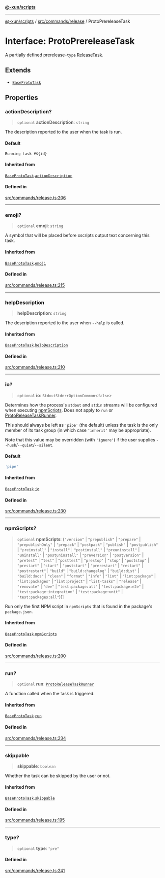 [**@-xun/scripts**](../../../../README.md)

***

[@-xun/scripts](../../../../README.md) / [src/commands/release](../README.md) / ProtoPrereleaseTask

# Interface: ProtoPrereleaseTask

A partially defined prerelease-`type` [ReleaseTask](../type-aliases/ReleaseTask.md).

## Extends

- [`BaseProtoTask`](BaseProtoTask.md)

## Properties

### actionDescription?

> `optional` **actionDescription**: `string`

The description reported to the user when the task is run.

#### Default

`Running task #${id}`

#### Inherited from

[`BaseProtoTask`](BaseProtoTask.md).[`actionDescription`](BaseProtoTask.md#actiondescription)

#### Defined in

[src/commands/release.ts:206](https://github.com/Xunnamius/xscripts/blob/f7b55e778c8646134a23d934fd2791d564a72b57/src/commands/release.ts#L206)

***

### emoji?

> `optional` **emoji**: `string`

A symbol that will be placed before xscripts output text concerning this
task.

#### Inherited from

[`BaseProtoTask`](BaseProtoTask.md).[`emoji`](BaseProtoTask.md#emoji)

#### Defined in

[src/commands/release.ts:215](https://github.com/Xunnamius/xscripts/blob/f7b55e778c8646134a23d934fd2791d564a72b57/src/commands/release.ts#L215)

***

### helpDescription

> **helpDescription**: `string`

The description reported to the user when `--help` is called.

#### Inherited from

[`BaseProtoTask`](BaseProtoTask.md).[`helpDescription`](BaseProtoTask.md#helpdescription)

#### Defined in

[src/commands/release.ts:210](https://github.com/Xunnamius/xscripts/blob/f7b55e778c8646134a23d934fd2791d564a72b57/src/commands/release.ts#L210)

***

### io?

> `optional` **io**: `StdoutStderrOptionCommon`\<`false`\>

Determines how the process's `stdout` and `stdin` streams will be
configured when executing [npmScripts](BaseProtoTask.md#npmscripts). Does not apply to `run` or
[ProtoReleaseTaskRunner](../type-aliases/ProtoReleaseTaskRunner.md).

This should always be left as `'pipe'` (the default) unless the task is the
only member of its task group (in which case `'inherit'` may be
appropriate).

Note that this value may be overridden (with `'ignore'`) if the user
supplies `--hush`/`--quiet`/`--silent`.

#### Default

```ts
'pipe'
```

#### Inherited from

[`BaseProtoTask`](BaseProtoTask.md).[`io`](BaseProtoTask.md#io)

#### Defined in

[src/commands/release.ts:230](https://github.com/Xunnamius/xscripts/blob/f7b55e778c8646134a23d934fd2791d564a72b57/src/commands/release.ts#L230)

***

### npmScripts?

> `optional` **npmScripts**: (`"version"` \| `"prepublish"` \| `"prepare"` \| `"prepublishOnly"` \| `"prepack"` \| `"postpack"` \| `"publish"` \| `"postpublish"` \| `"preinstall"` \| `"install"` \| `"postinstall"` \| `"preuninstall"` \| `"uninstall"` \| `"postuninstall"` \| `"preversion"` \| `"postversion"` \| `"pretest"` \| `"test"` \| `"posttest"` \| `"prestop"` \| `"stop"` \| `"poststop"` \| `"prestart"` \| `"start"` \| `"poststart"` \| `"prerestart"` \| `"restart"` \| `"postrestart"` \| `"build"` \| `"build:changelog"` \| `"build:dist"` \| `"build:docs"` \| `"clean"` \| `"format"` \| `"info"` \| `"lint"` \| `"lint:package"` \| `"lint:packages"` \| `"lint:project"` \| `"list-tasks"` \| `"release"` \| `"renovate"` \| `"dev"` \| `"test:package:all"` \| `"test:package:e2e"` \| `"test:package:integration"` \| `"test:package:unit"` \| `"test:packages:all"`)[]

Run only the first NPM script in `npmScripts` that is found in the
package's `package.json`.

#### Inherited from

[`BaseProtoTask`](BaseProtoTask.md).[`npmScripts`](BaseProtoTask.md#npmscripts)

#### Defined in

[src/commands/release.ts:200](https://github.com/Xunnamius/xscripts/blob/f7b55e778c8646134a23d934fd2791d564a72b57/src/commands/release.ts#L200)

***

### run?

> `optional` **run**: [`ProtoReleaseTaskRunner`](../type-aliases/ProtoReleaseTaskRunner.md)

A function called when the task is triggered.

#### Inherited from

[`BaseProtoTask`](BaseProtoTask.md).[`run`](BaseProtoTask.md#run)

#### Defined in

[src/commands/release.ts:234](https://github.com/Xunnamius/xscripts/blob/f7b55e778c8646134a23d934fd2791d564a72b57/src/commands/release.ts#L234)

***

### skippable

> **skippable**: `boolean`

Whether the task can be skipped by the user or not.

#### Inherited from

[`BaseProtoTask`](BaseProtoTask.md).[`skippable`](BaseProtoTask.md#skippable)

#### Defined in

[src/commands/release.ts:195](https://github.com/Xunnamius/xscripts/blob/f7b55e778c8646134a23d934fd2791d564a72b57/src/commands/release.ts#L195)

***

### type?

> `optional` **type**: `"pre"`

#### Defined in

[src/commands/release.ts:241](https://github.com/Xunnamius/xscripts/blob/f7b55e778c8646134a23d934fd2791d564a72b57/src/commands/release.ts#L241)
